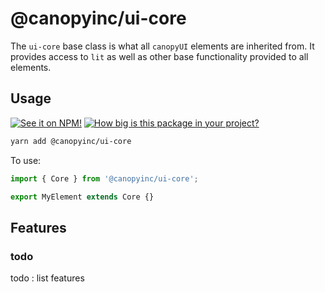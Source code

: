 # @canopyinc/ui-core

The `ui-core` base class is what all `canopyUI` elements are inherited from. It
provides access to `lit` as well as other base functionality provided to all elements.

## Usage

[![See it on NPM!](https://img.shields.io/npm/v/@canopyinc/ui-core?style=flat-square)](https://www.npmjs.com/package/@canopyinc/ui-core)
[![How big is this package in your project?](https://img.shields.io/bundlephobia/minzip/@canopyinc/ui-core?style=flat-square)](https://bundlephobia.com/result?p=@canopyinc/ui-core)

```sh
yarn add @canopyinc/ui-core
```

To use:

```ts
import { Core } from '@canopyinc/ui-core';

export MyElement extends Core {}

```

## Features

### todo

todo : list features

